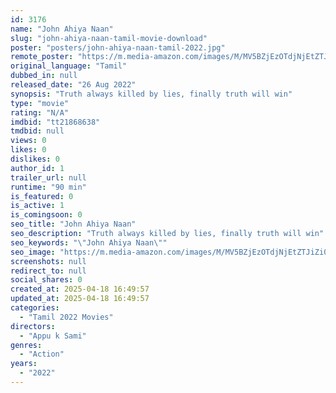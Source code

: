 ```yaml
---
id: 3176
name: "John Ahiya Naan"
slug: "john-ahiya-naan-tamil-movie-download"
poster: "posters/john-ahiya-naan-tamil-2022.jpg"
remote_poster: "https://m.media-amazon.com/images/M/MV5BZjEzOTdjNjEtZTJiZi00NTI3LWJmMTYtMTE2NWU1OTU4NzVjXkEyXkFqcGdeQXVyMTI4MTA1MTcy._V1_SX300.jpg"
original_language: "Tamil"
dubbed_in: null
released_date: "26 Aug 2022"
synopsis: "Truth always killed by lies, finally truth will win"
type: "movie"
rating: "N/A"
imdbid: "tt21868638"
tmdbid: null
views: 0
likes: 0
dislikes: 0
author_id: 1
trailer_url: null
runtime: "90 min"
is_featured: 0
is_active: 1
is_comingsoon: 0
seo_title: "John Ahiya Naan"
seo_description: "Truth always killed by lies, finally truth will win"
seo_keywords: "\"John Ahiya Naan\""
seo_image: "https://m.media-amazon.com/images/M/MV5BZjEzOTdjNjEtZTJiZi00NTI3LWJmMTYtMTE2NWU1OTU4NzVjXkEyXkFqcGdeQXVyMTI4MTA1MTcy._V1_SX300.jpg"
screenshots: null
redirect_to: null
social_shares: 0
created_at: 2025-04-18 16:49:57
updated_at: 2025-04-18 16:49:57
categories:
  - "Tamil 2022 Movies"
directors:
  - "Appu k Sami"
genres:
  - "Action"
years:
  - "2022"
---
```

